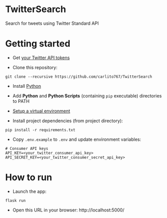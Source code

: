 # TwitterSearch

Search for tweets using Twitter Standard API

# Getting started


* Get [your Twitter API tokens](https://developer.twitter.com/en/docs/basics/getting-started)

* Clone this repository:

```
git clone --recursive https://github.com/carlito767/TwitterSearch
```

* Install [Python](https://www.python.org/)

* Add __Python__ and __Python Scripts__ (containing `pip` executable) directories to PATH

* [Setup a virtual environment](https://gist.github.com/carlito767/c3e4711c1abf2d71f08ca4a0d7526f10)

* Install project dependencies (from project directory):

```
pip install -r requirements.txt
```

* Copy `.env.example` to `.env` and update environment variables:

```
# Consumer API keys
API_KEY=<your_twitter_consumer_api_key>
API_SECRET_KEY=<your_twitter_consumer_secret_api_key>
```

# How to run

* Launch the app:

```
flask run
```

* Open this URL in your browser: http://localhost:5000/
